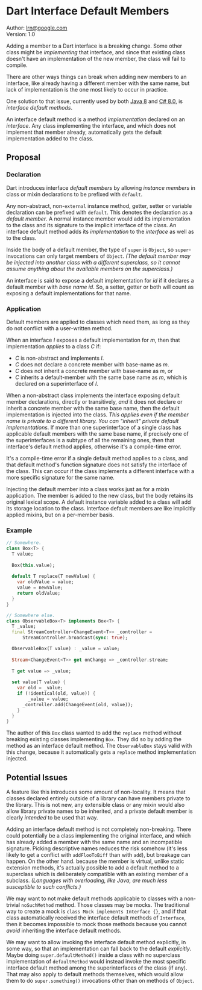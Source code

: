 # Dart Interface Default Members

Author: lrn@google.com<br>Version: 1.0

Adding a member to a Dart interface is a breaking change. Some other class might be *implementing* that interface, and since that existing class doesn't have an implementation of the new member, the class will fail to compile.

There are other ways things can break when adding new members to an interface, like already having a different member with the same name, but lack of implementation is the one most likely to occur in practice.

One solution to that issue, currently used by both [Java 8](https://docs.oracle.com/javase/tutorial/java/IandI/defaultmethods.html) and [C# 8.0](https://devblogs.microsoft.com/dotnet/default-implementations-in-interfaces/), is *interface default methods*.

An interface default method is a method *implementation* declared on an *interface*. Any class implementing the interface, and which does not implement that member already, automatically gets the default implementation added to the class.

## Proposal

### Declaration 

Dart introduces interface *default members* by allowing *instance members* in class or mixin declarations to be prefixed with `default`.

Any non-abstract, non-`external` instance method, getter, setter or variable declaration can be prefixed with `default`. This denotes the declaration as a *default member*. 
A normal instance member would add its implementation to the class and its signature to the implicit interface of the class. An interface default method adds its *implementation* to the *interface* as well as to the class.

Inside the body of a default member, the type of `super` is `Object`, so `super`-invocations can only target members of `Object`. *(The default member may be injected into another class with a different superclass, so it cannot assume anything about the available members on the superclass.)*

An interface is said to expose a default implementation for *id* if it declares a default member with *base name* *id*. So, a setter, getter or both will count as exposing a default implementations for that name.

### Application

Default members are applied to classes which need them, as long as they do not conflict with a user-written method.

When an interface *I* exposes a default implementation for *m*, then that implementation *applies* to a class *C* if:

* *C* is non-abstract and implements *I*.
* *C* does not declare a concrete member with base-name as *m*.
* *C* does not inherit a concrete member with base-name as *m*, or 
* *C* inherits a default-member with the same base name as *m*, which is declared on a superinterface of *I*.

When a non-abstract class implements the interface exposing default member declarations, directly or transitively, *and* it does not declare or inherit a concrete member with the same base name, then the default implementation is injected into the class. *This applies even if the member name is private to a different library. You can "inherit" private default implementations.* If more than one superinterface of a single class has applicable default members with the same base name, if precisely one of the superinterfaces is a subtype of all the remaining ones, then that interface's default method applies, otherwise it's a compile-time error.

It's a compile-time error if a single default method applies to a class, and that default method's function signature does not satisfy the interface of the class. This can occur if the class implements a different interface with a more specific signature for the same name.

Injecting the default member into a class works just as for a mixin application. The member is added to the new class, but the body retains its original lexical scope. A default instance variable added to a class will add its storage location to the class. Interface default members are like implicitly applied mixins, but on a per-member basis.

### Example

```dart
// Somewhere.
class Box<T> {
  T value;
  
  Box(this.value);
  
  default T replace(T newValue) {
    var oldValue = value;
    value = newValue;
    return oldValue;
  }
}

// Somewhere else.
class ObservableBox<T> implements Box<T> {
  T _value;
  final StreamController<ChangeEvent<T>> _controller =
      StreamController.broadcast(sync: true);

  ObservableBox(T value) : _value = value;
  
  Stream<ChangeEvent<T>> get onChange => _controller.stream;
  
  T get value => _value;
  
  set value(T value) {
    var old = _value;
    if (!identical(old, value)) {
	    _value = value; 
  	  _controller.add(ChangeEvent(old, value));
    }
  }
}
```

The author of this `Box` class wanted to add the `replace` method without breaking existing classes implementing `Box`. They did so by adding the method as an interface default method. The `ObservableBox` stays valid with this change, because it automatically gets a `replace` method implementation injected.

## Potential Issues

A feature like this introduces some amount of non-locality. It means that classes declared entirely outside of a library can have members private to the library. This is not new, any extensible class or any mixin would also allow library private names to be inherited, and a private default member is clearly *intended*  to be used that way.

Adding an interface default method is not completely non-breaking. There could potentially be a class implementing the original interface, and which has already added a member with the same name and an incompatible signature. Picking descriptive names reduces the risk somehow (it's less likely to get a conflict with `addFlooToBiff` than with `add`), but breakage can happen. On the other hand. because the member is virtual, unlike static extension methods, it's actually possible to add a default method to a superclass which is deliberately compatible with an existing member of a subclass. *(Languages with overloading, like Java, are much less susceptible to such conflicts.)*

We may want to not make default methods applicable to classes with a non-trivial `noSuchMethod` method. Those classes may be mocks. The traditional way to create a mock is `class Mock implements Interface {}`, and if that class automatically received the interface default methods of `Interface`, then it becomes impossible to mock those methods because you cannot *avoid* inheriting the interface default methods.

We may want to allow invoking the interface default method explicitly, in some way, so that an implementation can fall back to the default *explicitly*. Maybe doing `super.defaultMethod()` inside a class with no superclass implementation of `defaultMethod` would instead invoke the most specific interface default method among the superinterfaces of the class (if any). That may also apply to default methods themselves, which would allow them to do `super.something()` invocations other than on methods of `Object`.

